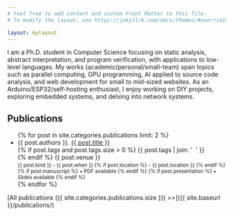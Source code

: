 ```yaml
---
# Feel free to add content and custom Front Matter to this file.
# To modify the layout, see https://jekyllrb.com/docs/themes/#overriding-theme-defaults

layout: mylayout
---
```


I am a Ph.D. student in Computer Science focusing on static analysis,
abstract interpretation, and program verification, with applications to
low-level languages.
My works (academic/personal/small-team) span topics such as parallel
computing, GPU programming, AI applied to source code analysis, and web
development for small to mid-sized websites.
As an Arduino/ESP32/self-hosting enthusiast, I enjoy working on DIY
projects, exploring embedded systems, and delving into network systems.


## Publications

<ul class="fa-ul">
{% for post in site.categories.publications limit: 2 %}
	<li>
		<span class="fa-li"><i class="fas fa-book-open"></i></span>
		{{ post.authors }}. <a href="{{ post.url }}">{{ post.title }}</a><br/>
		{% if post.tags and post.tags.size > 0 %}
            <a class="topic">{{ post.tags | join: '</a>&nbsp;&nbsp;<a class="topic">' }}</a><br/>
        {% endif %}
		<venue>{{ post.venue }}</venue><br/>
		<small>{{ post.kind }} - {{ post.when }}
		{% if post.location %}
			- {{ post.location }}
		{% endif %}
		{% if post.manuscript %}
			• <i class="fas fa-file-pdf"></i> PDF available
		{% endif %}
		{% if post.presentation %}
			• <i class="fas fa-file-powerpoint"></i> Slides available
		{% endif %}
		</small>
	</li>
{% endfor %}
</ul>

[All publications ({{ site.categories.publications.size }}) >>]({{ site.baseurl }}/publications/)
